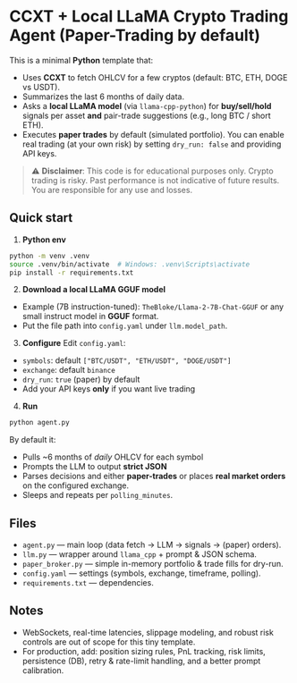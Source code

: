 # CCXT + Local LLaMA Crypto Trading Agent (Paper-Trading by default)

This is a minimal **Python** template that:
- Uses **CCXT** to fetch OHLCV for a few cryptos (default: BTC, ETH, DOGE vs USDT).
- Summarizes the last 6 months of daily data.
- Asks a **local LLaMA model** (via `llama-cpp-python`) for **buy/sell/hold** signals per asset **and** pair-trade suggestions (e.g., long BTC / short ETH).
- Executes **paper trades** by default (simulated portfolio). You can enable real trading (at your own risk) by setting `dry_run: false` and providing API keys.

> ⚠️ **Disclaimer**: This code is for educational purposes only. Crypto trading is risky. Past performance is not indicative of future results. You are responsible for any use and losses.

## Quick start

1. **Python env**
```bash
python -m venv .venv
source .venv/bin/activate  # Windows: .venv\Scripts\activate
pip install -r requirements.txt
```

2. **Download a local LLaMA GGUF model**
- Example (7B instruction-tuned): `TheBloke/Llama-2-7B-Chat-GGUF` or any small instruct model in **GGUF** format.
- Put the file path into `config.yaml` under `llm.model_path`.

3. **Configure**
Edit `config.yaml`:
- `symbols`: default `["BTC/USDT", "ETH/USDT", "DOGE/USDT"]`
- `exchange`: default `binance`
- `dry_run`: `true` (paper) by default
- Add your API keys **only** if you want live trading

4. **Run**
```bash
python agent.py
```

By default it:
- Pulls ~6 months of *daily* OHLCV for each symbol
- Prompts the LLM to output **strict JSON**
- Parses decisions and either **paper-trades** or places **real market orders** on the configured exchange.
- Sleeps and repeats per `polling_minutes`.

## Files

- `agent.py` — main loop (data fetch → LLM → signals → (paper) orders).
- `llm.py` — wrapper around `llama_cpp` + prompt & JSON schema.
- `paper_broker.py` — simple in-memory portfolio & trade fills for dry-run.
- `config.yaml` — settings (symbols, exchange, timeframe, polling).
- `requirements.txt` — dependencies.

## Notes

- WebSockets, real-time latencies, slippage modeling, and robust risk controls are out of scope for this tiny template.
- For production, add: position sizing rules, PnL tracking, risk limits, persistence (DB), retry & rate-limit handling, and a better prompt calibration.
